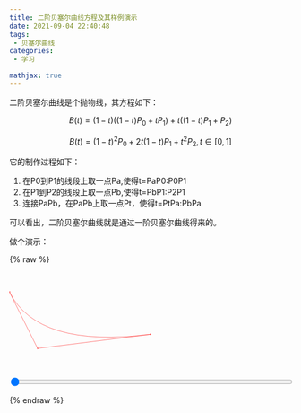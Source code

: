 ```yaml
---
title: 二阶贝塞尔曲线方程及其样例演示
date: 2021-09-04 22:40:48
tags:
 - 贝塞尔曲线
categories:
 - 学习

mathjax: true
---
```


二阶贝塞尔曲线是个抛物线，其方程如下：

$$B(t)=(1-t)((1-t)P_0+tP_1)+t((1-t)P_1+P_2)$$

$$B(t)=(1-t)^2P_0+2t(1-t)P_1+t^2P_2, t\in[0,1]$$

它的制作过程如下：
1. 在P0到P1的线段上取一点Pa,使得t=PaP0:P0P1
2. 在P1到P2的线段上取一点Pb,使得t=PbP1:P2P1
3. 连接PaPb，在PaPb上取一点Pt，使得t=PtPa:PbPa

可以看出，二阶贝塞尔曲线就是通过一阶贝塞尔曲线得来的。

做个演示：

{% raw %}
<svg xmlns="http://www.w3.org/2000/svg" version="1.1"  style="width:100%;height:200px" viewBox="0 0 1000 200">
    <g stroke="#f00" fill="rgba(0,0,0,0)" stroke-width="1">
    <path id="path" d="M0 0 Q100 200 500 150" />
    <line x1="0" y1="0" x2="100" y2="200" />
    <line x1="100" y1="200" x2="500" y2="150" />
    <circle r="2" cx="0" cy="0" id="point" />
    <circle r="2" cx="0" cy="0" id="point1" />
    <circle r="2" cx="100" cy="200" id="control1" />
    <circle r="2" cx="500" cy="150" id="point2" />
    </g>
</svg>
<input type="range" value="0" step="0.01" min="0" max="1" id="input" style="width:100%" />
<script>
    var x1=0,y1=0,x2=100,y2=200,x3=500,y3=150;
    var path = document.getElementById('path');
    var point = document.getElementById('point');
    var input = document.getElementById('input');
    
    path.setAttribute('d', `M${x1} ${y1}Q${x2} ${y2} ${x3} ${y3}`);

    input.oninput = function (e) {
        point.setAttribute('cx', bx(this.value))
        point.setAttribute('cy', by(this.value))
    }

    function bx (t) {
        return (1-t)*(1-t)*x1 + 2*t*(1-t)*x2 + t*t*x3
    }
    function by (t) {
        return (1-t)*(1-t)*y1 + 2*t*(1-t)*y2 + t*t*y3
    }
</script>
{% endraw %}
